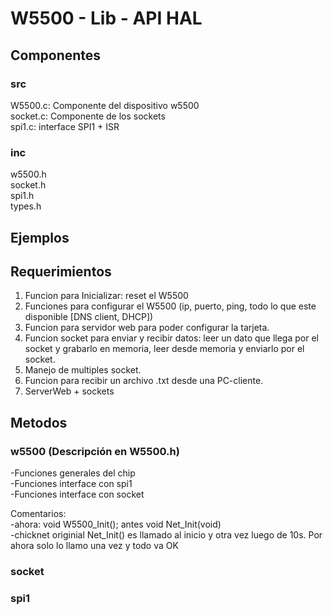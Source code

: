 # W5500 - Lib - API HAL  

## Componentes 

### src  
W5500.c: Componente del dispositivo w5500   
socket.c: Componente de los sockets   
spi1.c: interface SPI1 + ISR  

### inc  
w5500.h  
socket.h    
spi1.h  
types.h  


## Ejemplos  

## Requerimientos
1. Funcion para Inicializar: reset el W5500  
2. Funciones para configurar el W5500 (ip, puerto, ping, todo lo que este disponible [DNS client, DHCP])  
3. Funcion para servidor web para poder configurar la tarjeta.
4. Funcion socket para enviar y recibir datos: leer un dato que llega por el socket y grabarlo en memoria, leer desde memoria y enviarlo por el socket.  
5. Manejo de multiples socket.    
6. Funcion para recibir un archivo .txt desde una PC-cliente.       
7. ServerWeb + sockets   
  
## Metodos

### w5500 (Descripción en W5500.h)
-Funciones generales del chip  
-Funciones interface con spi1  
-Funciones interface con socket  

Comentarios:  
-ahora: void W5500_Init(); antes void Net_Init(void)  
-chicknet originial Net_Init() es llamado al inicio y otra vez luego de 10s. Por ahora solo lo llamo una vez y todo va OK  

### socket    

### spi1     







